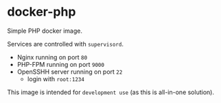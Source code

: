 # docker-php
Simple PHP docker image.

Services are controlled with `supervisord`.

- Nginx running on port `80`
- PHP-FPM running on port `9000`
- OpenSSHH server running on port `22`
    - login with `root:1234`

This image is intended for `development use` (as this is all-in-one solution).
